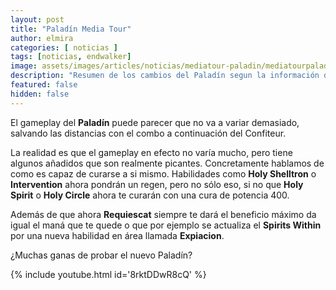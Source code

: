 ```yaml
---
layout: post
title: "Paladín Media Tour"
author: elmira
categories: [ noticias ]
tags: [noticias, endwalker]
image: assets/images/articles/noticias/mediatour-paladin/mediatourpaladin.jpg
description: "Resumen de los cambios del Paladín segun la información del Media Tour"
featured: false
hidden: false
---
```


El gameplay del **Paladín** puede parecer que no va a variar demasiado, salvando las distancias con el combo a continuación del Confiteur.

La realidad es que el gameplay en efecto no varía mucho, pero tiene algunos añadidos que son realmente picantes. Concretamente hablamos de como es capaz de curarse a si mismo. Habilidades como **Holy Shelltron** o **Intervention** ahora pondrán un regen, pero no sólo eso, si no que **Holy Spirit** o **Holy Circle** ahora te curarán con una cura de potencia 400.

Además de que ahora **Requiescat** siempre te dará el beneficio máximo da igual el maná que te quede o que por ejemplo se actualiza el **Spirits Within** por una nueva habilidad en área llamada **Expiacion**.

¿Muchas ganas de probar el nuevo Paladín?

{% include youtube.html id='8rktDDwR8cQ' %}
